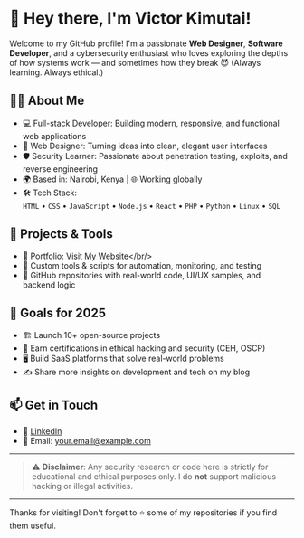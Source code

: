 # 👋 Hey there, I'm Victor Kimutai!

Welcome to my GitHub profile! I'm a passionate **Web Designer**, **Software Developer**, and a cybersecurity enthusiast who loves exploring the depths of how systems work — and sometimes how they break 😈 (Always learning. Always ethical.)

## 👨‍💻 About Me

- 💻 Full-stack Developer: Building modern, responsive, and functional web applications<br/>
- 🎨 Web Designer: Turning ideas into clean, elegant user interfaces<br/>
- 🛡️ Security Learner: Passionate about penetration testing, exploits, and reverse engineering<br/>
- 🌍 Based in: Nairobi, Kenya | 🌐 Working globally<br/>
- 🛠️ Tech Stack:  
  `HTML` • `CSS` • `JavaScript` • `Node.js` • `React` • `PHP` • `Python` • `Linux` • `SQL`

## 🔧 Projects & Tools

- 🔹 Portfolio: [Visit My Website](https://victor-kimutai.onrender.com)</br/>
- 🔹 Custom tools & scripts for automation, monitoring, and testing<br/>
- 🔹 GitHub repositories with real-world code, UI/UX samples, and backend logic<br/>

## 🚀 Goals for 2025

- 🏗 Launch 10+ open-source projects<br/>
- 🧠 Earn certifications in ethical hacking and security (CEH, OSCP)<br/>
- 🖥 Build SaaS platforms that solve real-world problems<br/>
- ✍️ Share more insights on development and tech on my blog<br/>

## 📫 Get in Touch

- 🔗 [LinkedIn](https://www.linkedin.com/in/victor-kimutai-592585356/)<br/>
- 📨 Email: [your.email@example.com](ronov610@gmail.com)<br/>

---

> ⚠️ **Disclaimer**: Any security research or code here is strictly for educational and ethical purposes only. I do **not** support malicious hacking or illegal activities.

---

Thanks for visiting! Don't forget to ⭐ some of my repositories if you find them useful.
